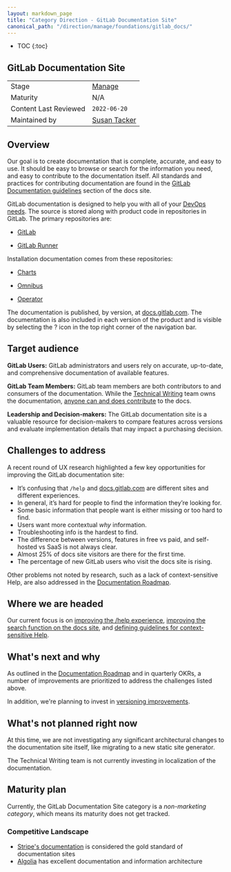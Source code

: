 ```yaml
---
layout: markdown_page
title: "Category Direction - GitLab Documentation Site"
canonical_path: "/direction/manage/foundations/gitlab_docs/"
---
```


- TOC
{:toc}

## GitLab Documentation Site

|                       |                               |
| -                     | -                             |
| Stage                 | [Manage](/direction/manage/)      |
| Maturity              | N/A |
| Content Last Reviewed | `2022-06-20`                  |
| Maintained by | [Susan Tacker](https://gitlab.com/susantacker)|

## Overview

Our goal is to create documentation that is complete, accurate, and easy to use. It should be easy to browse or search for the information you need, and easy to contribute to the documentation itself. All standards and practices for contributing documentation are found in the [GitLab Documentation guidelines](https://docs.gitlab.com/ee/development/documentation/) section of the docs site.

GitLab documentation is designed to help you with all of your [DevOps needs](/topics/devops/).
The source is stored along with product code in repositories in GitLab. The primary repositories are:

- [GitLab](https://gitlab.com/gitlab-org/gitlab/tree/master/doc)

- [GitLab Runner](https://gitlab.com/gitlab-org/gitlab-runner/tree/master/docs)

Installation documentation comes from these repositories:

- [Charts](https://gitlab.com/gitlab-org/security/charts/gitlab)

- [Omnibus](https://gitlab.com/gitlab-org/gitlab/tree/master/doc)

- [Operator](https://gitlab.com/gitlab-org/security/cloud-native/gitlab-operator)

The documentation is published, by version, at [docs.gitlab.com](https://docs.gitlab.com/). The documentation is also included in each version of the product and is visible by selecting the ? icon in the top right corner of the navigation bar.

## Target audience

**GitLab Users:** GitLab administrators and users rely on accurate, up-to-date, and comprehensive documentation of available features.

**GitLab Team Members:** GitLab team members are both contributors to and consumers of the documentation. While the [Technical Writing](https://about.gitlab.com/handbook/product/technical-writing/) team owns the documentation, [anyone can and does contribute](https://about.gitlab.com/community/contribute/documentation/) to the docs.

**Leadership and Decision-makers:** The GitLab documentation site is a valuable resource for decision-makers to compare features across versions and evaluate implementation details that may impact a purchasing decision.

## Challenges to address

A recent round of UX research highlighted a few key opportunities for improving the GitLab documentation site:

- It’s confusing that `/help` and [docs.gitlab.com](https://docs.gitlab.com/) are different sites and different experiences.
- In general, it’s hard for people to find the information they’re looking for.
- Some basic information that people want is either missing or too hard to find.
- Users want more contextual _why_ information.
- Troubleshooting info is the hardest to find.
- The difference between versions, features in free vs paid, and self-hosted vs SaaS is not always clear.
- Almost 25% of docs site visitors are there for the first time.
- The percentage of new GitLab users who visit the docs site is rising.

Other problems not noted by research, such as a lack of context-sensitive Help, are also addressed in the [Documentation Roadmap](https://gitlab.com/groups/gitlab-org/-/epics/4602).

## Where we are headed

Our current focus is on [improving the /help experience](https://gitlab.com/groups/gitlab-org/-/epics/7738), [improving the search function on the docs site](https://gitlab.com/groups/gitlab-org/-/epics/4656), and [defining guidelines for context-sensitive Help](https://gitlab.com/gitlab-org/gitlab-services/design.gitlab.com/-/issues/1238).

## What's next and why

As outlined in the [Documentation Roadmap](https://gitlab.com/groups/gitlab-org/-/epics/4602) and in quarterly OKRs, a number of improvements are prioritized to address the challenges listed above. 

In addition, we're planning to invest in [versioning improvements](https://gitlab.com/groups/gitlab-org/-/epics/4707).

## What's not planned right now

At this time, we are not investigating any significant architectural changes to the documentation site itself, like migrating to a new static site generator.

The Technical Writing team is not currently investing in localization of the documentation.

## Maturity plan

<!-- It's important your users know where you're headed next. The maturity plan
section captures this by showing what's required to achieve the next level. The
section should follow this format:

This category is currently at the XXXX maturity level, and our next maturity target is YYYY (see our [definitions of maturity levels](https://about.gitlab.com/direction/maturity/)).

- Link to maturity epic if you are using one, otherwise list issues with maturity::YYYY labels) -->


Currently, the GitLab Documentation Site category is a *non-marketing category*, which means its maturity does not get tracked.


<!--
### User success metrics
- What specific user behaviors are indicate that users are trying these features, and solving their problems?
- How will users discover these features?
-->


<!--
### Why is this important?
- Why is GitLab building this feature?
- What impact will it have on the broader devops workflow?
- How confident are we? What is the effort?
-->

### Competitive Landscape
<!-- The top two or three competitors, and what the next one or two items we should
work on to displace the competitor at customers, ideally discovered through
[customer meetings](https://about.gitlab.com/handbook/product/product-processes/#customer-meetings). We’re not aiming for feature parity with competitors, and we’re not just looking at the features competitors talk
about, but we’re talking with customers about what they actually use, and
ultimately what they need.-->

* [Stripe's documentation](https://stripe.com/docs) is considered the gold standard of documentation sites
* [Algolia](https://www.algolia.com/doc/) has excellent documentation and information architecture


<!--

### Top Strategy Item(s)
What's the most important thing to move your strategy forward?-->
